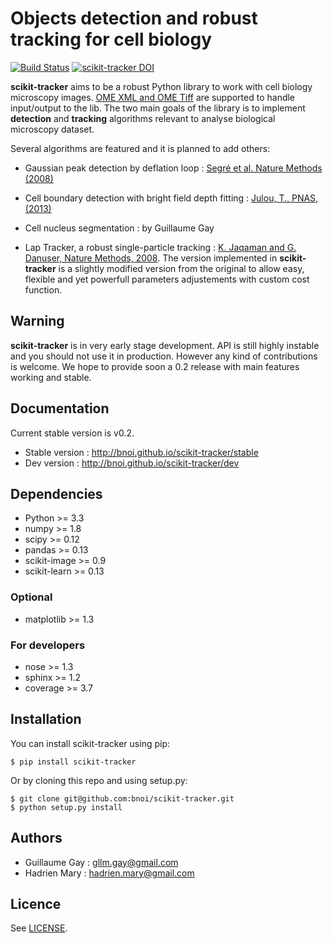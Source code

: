 # Objects detection and robust tracking for cell biology

[![Build Status](https://travis-ci.org/bnoi/scikit-tracker.png?branch=master)](https://travis-ci.org/bnoi/scikit-tracker)
[![scikit-tracker DOI](https://zenodo.org/badge/4163/bnoi/scikit-tracker.png)](http://dx.doi.org/10.5281/zenodo.10067)


**scikit-tracker** aims to be a robust Python library to work with cell biology microscopy images. [OME XML and OME Tiff](https://www.openmicroscopy.org/site/support/ome-model/ome-tiff/) are supported to handle input/output to the lib. The two main goals of the library is to implement **detection** and **tracking** algorithms relevant to analyse biological microscopy dataset.

Several algorithms are featured and it is planned to add others:

- Gaussian peak detection by deflation loop : [Segré et al. Nature Methods (2008)](http://www.nature.com/nmeth/journal/v5/n8/full/nmeth.1233.html)

- Cell boundary detection with bright field depth fitting : [Julou, T., PNAS, (2013)](http://www.pnas.org/content/early/2013/07/10/1301428110)

- Cell nucleus segmentation : by Guillaume Gay

- Lap Tracker, a robust single-particle tracking : [K. Jaqaman and G. Danuser, Nature Methods, 2008](http://www.nature.com/nmeth/journal/v5/n8/full/nmeth.1237.html). The version implemented in **scikit-tracker** is a slightly modified version from the original to allow easy, flexible and yet powerfull parameters adjustements with custom cost function.

## Warning

**scikit-tracker** is in very early stage development. API is still highly instable and you should not use it in production. However any kind of contributions is welcome. We hope to provide soon a 0.2 release with main features working and stable.

## Documentation

Current stable version is v0.2.

- Stable version : http://bnoi.github.io/scikit-tracker/stable
- Dev version : http://bnoi.github.io/scikit-tracker/dev

## Dependencies

- Python >= 3.3
- numpy >= 1.8
- scipy >= 0.12
- pandas >= 0.13
- scikit-image >= 0.9
- scikit-learn >= 0.13

### Optional

- matplotlib >= 1.3

### For developers

- nose >= 1.3
- sphinx >= 1.2
- coverage >= 3.7

## Installation

You can install scikit-tracker using pip:

    $ pip install scikit-tracker

Or by cloning this repo and using setup.py:

    $ git clone git@github.com:bnoi/scikit-tracker.git
    $ python setup.py install

## Authors

- Guillaume Gay : gllm.gay@gmail.com
- Hadrien Mary : hadrien.mary@gmail.com

## Licence

See [LICENSE](LICENSE).
